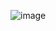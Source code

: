 ![image](https://github.com/yangshiteng/StatQuest-Study-Notes/assets/60442877/6595bdab-428d-4f63-9cd0-a0be224b59a0)

